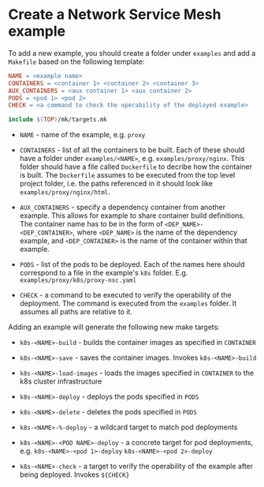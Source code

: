 # Create a Network Service Mesh example

To add a new example, you should create a folder under `examples` and add a `Makefile` based on the following template:

```Makefile
NAME = <example name>
CONTAINERS = <container 1> <container 2> <container 3>
AUX_CONTAINERS = <aux container 1> <aux container 2>
PODS = <pod 1> <pod 2>
CHECK = <a command to check the operability of the deployed example>

include $(TOP)/mk/targets.mk
```

* `NAME` - name of the example, e.g. `proxy`

* `CONTAINERS` - list of all the containers to be built. Each of these should have a folder under `examples/<NAME>`, e.g. `examples/proxy/nginx`. This folder should have a file called `Dockerfile` to decribe how the container is built. The `Dockerfile` assumes to be executed from the top level project folder, i.e. the paths referenced in it should look like `examples/proxy/nginx/html`.

* `AUX_CONTAINERS` - specify a dependency container from another example. This allows for example to share container build definitions. The container name has to be in the form of `<DEP_NAME>-<DEP_CONTAINER>`, where `<DEP_NAME>` is the name of the dependency example, and `<DEP_CONTAINER>` is the name of the container within that example.

* `PODS` - list of the pods to be deployed. Each of the names here should correspond to a file in the example's `k8s` folder. E.g. `examples/proxy/k8s/proxy-nsc.yaml`

* `CHECK` - a command to be executed to verify the operability of the deployment. The command is executed from the `examples` folder. It assumes all paths are relative to it.

Adding an example will generate the following new make targets:

* `k8s-<NAME>-build` - builds the container images as specified in `CONTAINER`

* `k8s-<NAME>-save` - saves the container images. Invokes `k8s-<NAME>-build`

* `k8s-<NAME>-load-images` - loads the images specified in `CONTAINER` to the k8s cluster infrastructure

* `k8s-<NAME>-deploy` - deploys the pods specified in `PODS`

* `k8s-<NAME>-delete` - deletes the pods specified in `PODS`

* `k8s-<NAME>-%-deploy` - a wildcard target to match pod deployments

* `k8s-<NAME>-<POD NAME>-deploy` - a concrete target for pod deployments, e.g. `k8s-<NAME>-<pod 1>-deploy` `k8s-<NAME>-<pod 2>-deploy`

* `k8s-<NAME>-check` - a target to verify the operability of the example after being deployed. Invokes `${CHECK}`
